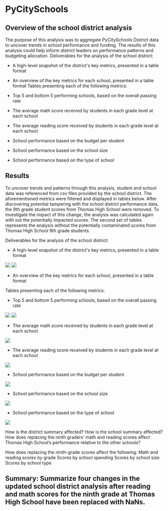 # PyCitySchools
## Overview of the school district analysis 
The purpose of this analysis was to aggregate PyCitySchools District data to uncover trends in school performance and funding.  The results of this analysis could help inform district leaders on performance patterns and budgeting allocation. 
Deliverables for the analysis of the school district: 

  * A high-level snapshot of the district's key metrics, presented in a table format
  * An overview of the key metrics for each school, presented in a table format
Tables presenting each of the following metrics:

  * Top 5 and bottom 5 performing schools, based on the overall passing rate
  * The average math score received by students in each grade level at each school
  * The average reading score received by students in each grade level at each school
  * School performance based on the budget per student
  * School performance based on the school size 
  * School performance based on the type of school

## Results 
To uncover trends and patterns through this analysis, student and school data was referenced from csv files provided by the school district.  The aforementioned metrics were filtered and displayed in tables below. After discovering potential tampering with the school district performance data, the 9th grade student scores from Thomas High School were removed. To investigate the impact of this change, the analysis was calculated again with out the potentially impacted scores. The second set of tables represents the analysis without the potentially contaminated scores from Thomas High School 9th grade students. 

Deliverables for the analysis of the school district: 

  * A high-level snapshot of the district's key metrics, presented in a table format

<img src=“Resources_district_summary_1.png”>
<img src=“Resources_district_summary_2.png”>

  * An overview of the key metrics for each school, presented in a table format

Tables presenting each of the following metrics:

  * Top 5 and bottom 5 performing schools, based on the overall passing rate

<img src=“Resources_top_five_overall_1.png”>

<img src=“Resources_bottom_five_overall_1.png”>

  * The average math score received by students in each grade level at each school

<img src=“Resources/avg_math_bygrade_1.png”>

  * The average reading score received by students in each grade level at each school

<img src=“Resources/avg_reading_bygrade_1.png”>


  * School performance based on the budget per student

<img src=“Resources/school_perf_by_student_budget_1.png”>

  * School performance based on the school size 

<img src=”Resources/school_perf_by_school_size_1.png”>

  * School performance based on the type of school

<img src=“Resources/school_perf_by_school_type_1.png”>


How is the district summary affected?
How is the school summary affected?
How does replacing the ninth graders’ math and reading scores affect Thomas High School’s performance relative to the other schools?

How does replacing the ninth-grade scores affect the following:
Math and reading scores by grade
Scores by school spending
Scores by school size
Scores by school type


## Summary: Summarize four changes in the updated school district analysis after reading and math scores for the ninth grade at Thomas High School have been replaced with NaNs.


